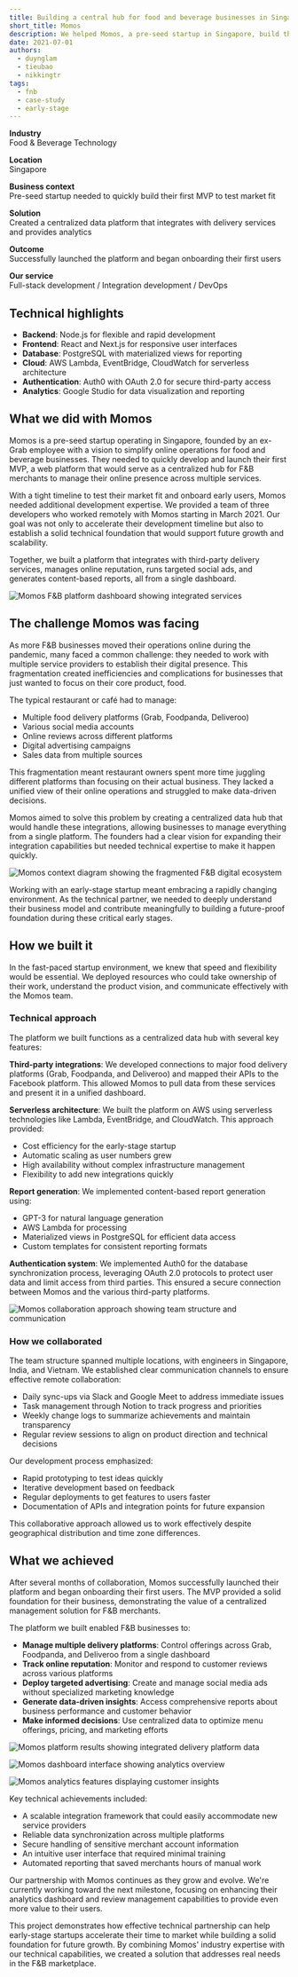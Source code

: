 ```yaml
---
title: Building a central hub for food and beverage businesses in Singapore
short_title: Momos
description: We helped Momos, a pre-seed startup in Singapore, build their first MVP, a centralized data hub that simplifies online operations for food and beverage businesses through third-party integrations and data analytics.
date: 2021-07-01
authors:
  - duynglam
  - tieubao
  - nikkingtr
tags:
  - fnb
  - case-study
  - early-stage
---
```


**Industry**\
Food & Beverage Technology

**Location**\
Singapore

**Business context**\
Pre-seed startup needed to quickly build their first MVP to test market fit

**Solution**\
Created a centralized data platform that integrates with delivery services and provides analytics

**Outcome**\
Successfully launched the platform and began onboarding their first users

**Our service**\
Full-stack development / Integration development / DevOps

## Technical highlights

- **Backend**: Node.js for flexible and rapid development
- **Frontend**: React and Next.js for responsive user interfaces
- **Database**: PostgreSQL with materialized views for reporting
- **Cloud**: AWS Lambda, EventBridge, CloudWatch for serverless architecture
- **Authentication**: Auth0 with OAuth 2.0 for secure third-party access
- **Analytics**: Google Studio for data visualization and reporting

## What we did with Momos

Momos is a pre-seed startup operating in Singapore, founded by an ex-Grab employee with a vision to simplify online operations for food and beverage businesses. They needed to quickly develop and launch their first MVP, a web platform that would serve as a centralized hub for F&B merchants to manage their online presence across multiple services.

With a tight timeline to test their market fit and onboard early users, Momos needed additional development expertise. We provided a team of three developers who worked remotely with Momos starting in March 2021. Our goal was not only to accelerate their development timeline but also to establish a solid technical foundation that would support future growth and scalability.

Together, we built a platform that integrates with third-party delivery services, manages online reputation, runs targeted social ads, and generates content-based reports, all from a single dashboard.

![Momos F&B platform dashboard showing integrated services](assets/momos-main.webp)

## The challenge Momos was facing

As more F&B businesses moved their operations online during the pandemic, many faced a common challenge: they needed to work with multiple service providers to establish their digital presence. This fragmentation created inefficiencies and complications for businesses that just wanted to focus on their core product, food.

The typical restaurant or café had to manage:

- Multiple food delivery platforms (Grab, Foodpanda, Deliveroo)
- Various social media accounts
- Online reviews across different platforms
- Digital advertising campaigns
- Sales data from multiple sources

This fragmentation meant restaurant owners spent more time juggling different platforms than focusing on their actual business. They lacked a unified view of their online operations and struggled to make data-driven decisions.

Momos aimed to solve this problem by creating a centralized data hub that would handle these integrations, allowing businesses to manage everything from a single platform. The founders had a clear vision for expanding their integration capabilities but needed technical expertise to make it happen quickly.

![Momos context diagram showing the fragmented F&B digital ecosystem](assets/momos-context.webp)

Working with an early-stage startup meant embracing a rapidly changing environment. As the technical partner, we needed to deeply understand their business model and contribute meaningfully to building a future-proof foundation during these critical early stages.

## How we built it

In the fast-paced startup environment, we knew that speed and flexibility would be essential. We deployed resources who could take ownership of their work, understand the product vision, and communicate effectively with the Momos team.

### Technical approach

The platform we built functions as a centralized data hub with several key features:

**Third-party integrations**: We developed connections to major food delivery platforms (Grab, Foodpanda, and Deliveroo) and mapped their APIs to the Facebook platform. This allowed Momos to pull data from these services and present it in a unified dashboard.

**Serverless architecture**: We built the platform on AWS using serverless technologies like Lambda, EventBridge, and CloudWatch. This approach provided:

- Cost efficiency for the early-stage startup
- Automatic scaling as user numbers grew
- High availability without complex infrastructure management
- Flexibility to add new integrations quickly

**Report generation**: We implemented content-based report generation using:

- GPT-3 for natural language generation
- AWS Lambda for processing
- Materialized views in PostgreSQL for efficient data access
- Custom templates for consistent reporting formats

**Authentication system**: We implemented Auth0 for the database synchronization process, leveraging OAuth 2.0 protocols to protect user data and limit access from third parties. This ensured a secure connection between Momos and the various third-party platforms.

![Momos collaboration approach showing team structure and communication](assets/momos-collaboration.webp)

### How we collaborated

The team structure spanned multiple locations, with engineers in Singapore, India, and Vietnam. We established clear communication channels to ensure effective remote collaboration:

- Daily sync-ups via Slack and Google Meet to address immediate issues
- Task management through Notion to track progress and priorities
- Weekly change logs to summarize achievements and maintain transparency
- Regular review sessions to align on product direction and technical decisions

Our development process emphasized:

- Rapid prototyping to test ideas quickly
- Iterative development based on feedback
- Regular deployments to get features to users faster
- Documentation of APIs and integration points for future expansion

This collaborative approach allowed us to work effectively despite geographical distribution and time zone differences.

## What we achieved

After several months of collaboration, Momos successfully launched their platform and began onboarding their first users. The MVP provided a solid foundation for their business, demonstrating the value of a centralized management solution for F&B merchants.

The platform we built enabled F&B businesses to:

- **Manage multiple delivery platforms**: Control offerings across Grab, Foodpanda, and Deliveroo from a single dashboard
- **Track online reputation**: Monitor and respond to customer reviews across various platforms
- **Deploy targeted advertising**: Create and manage social media ads without specialized marketing knowledge
- **Generate data-driven insights**: Access comprehensive reports about business performance and customer behavior
- **Make informed decisions**: Use centralized data to optimize menu offerings, pricing, and marketing efforts

![Momos platform results showing integrated delivery platform data](assets/momos-result1.webp)

![Momos dashboard interface showing analytics overview](assets/momos-result2.webp)

![Momos analytics features displaying customer insights](assets/momos-result3.webp)

Key technical achievements included:

- A scalable integration framework that could easily accommodate new service providers
- Reliable data synchronization across multiple platforms
- Secure handling of sensitive merchant account information
- An intuitive user interface that required minimal training
- Automated reporting that saved merchants hours of manual work

Our partnership with Momos continues as they grow and evolve. We're currently working toward the next milestone, focusing on enhancing their analytics dashboard and review management capabilities to provide even more value to their users.

This project demonstrates how effective technical partnership can help early-stage startups accelerate their time to market while building a solid foundation for future growth. By combining Momos' industry expertise with our technical capabilities, we created a solution that addresses real needs in the F&B marketplace.

